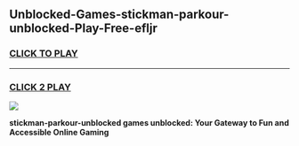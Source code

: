 
## Unblocked-Games-stickman-parkour-unblocked-Play-Free-efljr
<h3>
<a href="https://premium76.site?title=stickman-parkour-unblocked&ref=20M">CLICK TO PLAY</a></h3>
<hr>

<h3>
<a href="https://premium76.site?title=stickman-parkour-unblocked&ref=20M">CLICK 2 PLAY</a>
  
</h3>

<a href="https://premium76.site?title=stickman-parkour-unblocked&ref=19M"><img src="https://clearcache.store/games.png"></a>


**stickman-parkour-unblocked games unblocked: Your Gateway to Fun and Accessible Online Gaming**
